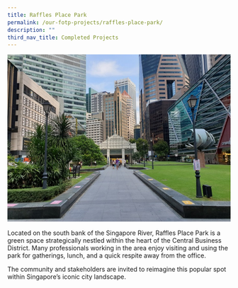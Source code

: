 ```yaml
---
title: Raffles Place Park
permalink: /our-fotp-projects/raffles-place-park/
description: ""
third_nav_title: Completed Projects
---
```

![Alt text for image on Isomer site](/images/RPP.jpg)

Located on the south bank of the Singapore River, Raffles Place Park is a green space strategically nestled within the heart of the Central Business District. Many professionals working in the area enjoy visiting and using the park for gatherings, lunch, and a quick respite away from the office. 

The community and stakeholders are invited to reimagine this popular spot within Singapore’s iconic city landscape.
